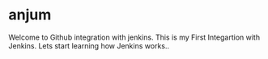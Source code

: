 # anjum
Welcome to Github integration with jenkins.
This is my First Integartion with Jenkins.
Lets start learning how Jenkins works..
